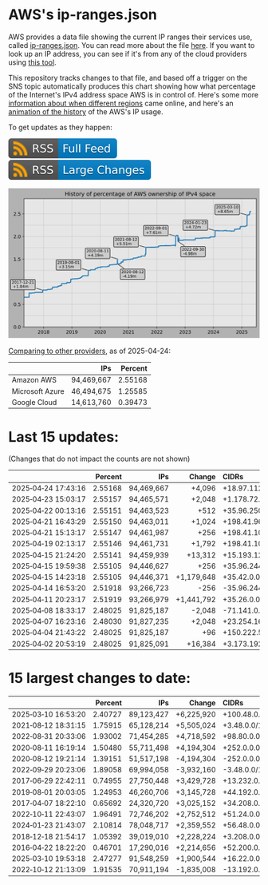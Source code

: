 # AWS's ip-ranges.json

AWS provides a data file showing the current IP ranges their
services use, called [ip-ranges.json](https://ip-ranges.amazonaws.com/ip-ranges.json).
You can read more about the file [here](https://docs.aws.amazon.com/general/latest/gr/aws-ip-ranges.html).
If you want to look up an IP address, you can see if it's from any of the cloud providers using [this tool](https://cloud-ips.s3-us-west-2.amazonaws.com/index.html).

This repository tracks changes to that file, and based off a trigger on the SNS 
topic automatically produces this chart showing how what percentage of the 
Internet's IPv4 address space AWS is in control of.  Here's some 
more [information about when different regions](announces.md) came 
online, and here's an [animation of the history](https://youtu.be/v__lzuvKxU0) 
of the AWS's IP usage.

To get updates as they happen:

[![RSS Icon (Full Feed)](images/rss_badge.svg)](https://raw.githubusercontent.com/seligman/aws-ip-ranges/master/rss.xml)
[![RSS Icon (Large Changes)](images/rss_badge_partial.svg)](https://raw.githubusercontent.com/seligman/aws-ip-ranges/master/rss_big_changes.xml)

![History of AWS](history_count.svg)

[Comparing to other providers](https://github.com/seligman/cloud_sizes), as of 2025-04-24:

| | IPs | Percent |
| --- | ---: | ---: |
| Amazon AWS | 94,469,667 | 2.55168 |
| Microsoft Azure | 46,494,675 | 1.25585 |
| Google Cloud | 14,613,760 | 0.39473 |


# Last 15 updates:

(Changes that do not impact the counts are not shown)

| | Percent | IPs | Change | CIDRs |
| :--- | ---: | ---: | ---: | :--- |
| 2025&#8209;04&#8209;24&nbsp;17:43:16 | 2.55168 | 94,469,667 | +4,096 | +18.97.112.0/20 |
| 2025&#8209;04&#8209;23&nbsp;15:03:17 | 2.55157 | 94,465,571 | +2,048 | +1.178.72.0/21 |
| 2025&#8209;04&#8209;22&nbsp;00:13:16 | 2.55151 | 94,463,523 | +512 | +35.96.250.0/23 |
| 2025&#8209;04&#8209;21&nbsp;16:43:29 | 2.55150 | 94,463,011 | +1,024 | +198.41.96.0/22 |
| 2025&#8209;04&#8209;21&nbsp;15:13:17 | 2.55147 | 94,461,987 | +256 | +198.41.107.0/24 |
| 2025&#8209;04&#8209;19&nbsp;02:13:17 | 2.55146 | 94,461,731 | +1,792 | +198.41.100.0/22,&nbsp;+198.41.104.0/23,&nbsp;+198.41.106.0/24 |
| 2025&#8209;04&#8209;15&nbsp;21:24:20 | 2.55141 | 94,459,939 | +13,312 | +15.193.128.0/19,&nbsp;+15.193.160.0/20,&nbsp;+15.193.176.0/22 |
| 2025&#8209;04&#8209;15&nbsp;19:59:38 | 2.55105 | 94,446,627 | +256 | +35.96.244.0/24 |
| 2025&#8209;04&#8209;15&nbsp;14:23:18 | 2.55105 | 94,446,371 | +1,179,648 | +35.42.0.0/15,&nbsp;+40.38.0.0/15,&nbsp;+40.186.0.0/15,&nbsp;... |
| 2025&#8209;04&#8209;14&nbsp;16:53:20 | 2.51918 | 93,266,723 | -256 | -35.96.244.0/24 |
| 2025&#8209;04&#8209;11&nbsp;20:23:17 | 2.51919 | 93,266,979 | +1,441,792 | +35.26.0.0/15,&nbsp;+35.44.0.0/15,&nbsp;+35.48.0.0/15,&nbsp;... |
| 2025&#8209;04&#8209;08&nbsp;18:33:17 | 2.48025 | 91,825,187 | -2,048 | -71.141.0.0/21 |
| 2025&#8209;04&#8209;07&nbsp;16:23:16 | 2.48030 | 91,827,235 | +2,048 | +23.254.16.0/21 |
| 2025&#8209;04&#8209;04&nbsp;21:43:22 | 2.48025 | 91,825,187 | +96 | +150.222.54.192/26,&nbsp;+150.222.54.160/27 |
| 2025&#8209;04&#8209;02&nbsp;20:53:19 | 2.48025 | 91,825,091 | +16,384 | +3.173.192.0/18 |


# 15 largest changes to date:

| | Percent | IPs | Change | CIDRs |
| :--- | ---: | ---: | ---: | :--- |
| 2025&#8209;03&#8209;10&nbsp;16:53:20 | 2.40727 | 89,123,427 | +6,225,920 | +100.48.0.0/12,&nbsp;+16.144.0.0/13,&nbsp;+16.192.0.0/13,&nbsp;... |
| 2021&#8209;08&#8209;12&nbsp;18:31:15 | 1.75915 | 65,128,214 | +5,505,024 | +3.48.0.0/12,&nbsp;+35.96.0.0/12,&nbsp;+3.152.0.0/13,&nbsp;... |
| 2022&#8209;08&#8209;31&nbsp;20:33:06 | 1.93002 | 71,454,285 | +4,718,592 | +98.80.0.0/12,&nbsp;+184.32.0.0/12,&nbsp;+13.184.0.0/13,&nbsp;... |
| 2020&#8209;08&#8209;11&nbsp;16:19:14 | 1.50480 | 55,711,498 | +4,194,304 | +252.0.0.0/10 |
| 2020&#8209;08&#8209;12&nbsp;19:21:14 | 1.39151 | 51,517,198 | -4,194,304 | -252.0.0.0/10 |
| 2022&#8209;09&#8209;29&nbsp;20:23:06 | 1.89058 | 69,994,058 | -3,932,160 | -3.48.0.0/12,&nbsp;-35.96.0.0/12,&nbsp;-3.240.0.0/13,&nbsp;... |
| 2017&#8209;06&#8209;29&nbsp;22:42:11 | 0.74955 | 27,750,448 | +3,429,728 | +13.232.0.0/13,&nbsp;+34.240.0.0/13,&nbsp;+35.168.0.0/13,&nbsp;... |
| 2019&#8209;08&#8209;01&nbsp;20:03:05 | 1.24953 | 46,260,706 | +3,145,728 | +44.192.0.0/10,&nbsp;-3.192.0.0/12 |
| 2017&#8209;04&#8209;07&nbsp;18:22:10 | 0.65692 | 24,320,720 | +3,025,152 | +34.208.0.0/12,&nbsp;+34.224.0.0/12,&nbsp;+13.58.0.0/15,&nbsp;... |
| 2022&#8209;10&#8209;11&nbsp;22:43:07 | 1.96491 | 72,746,202 | +2,752,512 | +51.24.0.0/13,&nbsp;+57.104.0.0/13,&nbsp;+51.20.0.0/14,&nbsp;... |
| 2024&#8209;01&#8209;23&nbsp;21:43:07 | 2.10814 | 78,048,717 | +2,359,552 | +56.48.0.0/13,&nbsp;+16.28.0.0/14,&nbsp;+16.64.0.0/14,&nbsp;... |
| 2018&#8209;12&#8209;18&nbsp;21:54:17 | 1.05392 | 39,019,010 | +2,228,224 | +3.208.0.0/12,&nbsp;+3.224.0.0/12,&nbsp;+13.48.0.0/15 |
| 2016&#8209;04&#8209;22&nbsp;18:22:20 | 0.46701 | 17,290,016 | +2,214,656 | +52.200.0.0/13,&nbsp;+52.208.0.0/13,&nbsp;+52.36.0.0/14,&nbsp;... |
| 2025&#8209;03&#8209;10&nbsp;19:53:18 | 2.47277 | 91,548,259 | +1,900,544 | +16.22.0.0/15,&nbsp;+16.48.0.0/15,&nbsp;+16.58.0.0/15,&nbsp;... |
| 2022&#8209;10&#8209;12&nbsp;21:13:09 | 1.91535 | 70,911,194 | -1,835,008 | -13.192.0.0/13,&nbsp;-16.28.0.0/14,&nbsp;-40.172.0.0/14,&nbsp;... |
